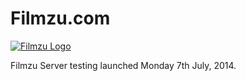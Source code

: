 # Filmzu.com 

[![Filmzu Logo](http://filmzu.com/assets/logo.png)](http://filmzu.com)

Filmzu Server testing launched Monday 7th July, 2014. 
